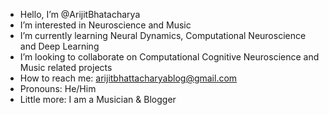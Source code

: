 -  Hello, I’m @ArijitBhatacharya
-  I’m interested in Neuroscience and Music
-  I’m currently learning Neural Dynamics, Computational Neuroscience and Deep Learning
-  I’m looking to collaborate on Computational Cognitive Neuroscience and Music related projects
-  How to reach me: arijitbhattacharyablog@gmail.com
-  Pronouns: He/Him
-  Little more: I am a Musician & Blogger

<!---
AriBhatacharya/AriBhatacharya is a ✨ special ✨ repository because its `README.md` (this file) appears on your GitHub profile.
You can click the Preview link to take a look at your changes.
--->
